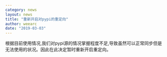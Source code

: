 ```yaml
---
category: news
layout: news
title: "重新开启对pypi的重定向"
author: weearc
date: "2019-03-03"
---
```


根据目前使用情况,我们对pypi源的情况掌握程度不足,导致虽然可以正常同步但是无法使用的状况。因此在此决定暂时重新开启重定向。
